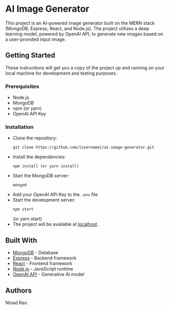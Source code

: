 # AI Image Generator

This project is an AI-powered image generator built on the MERN stack (MongoDB, Express, React, and Node.js). The project utilizes a deep learning model, powered by OpenAI API, to generate new images based on a user-provided input image.

## Getting Started

These instructions will get you a copy of the project up and running on your local machine for development and testing purposes.

### Prerequisites

- Node.js
- MongoDB
- npm (or yarn)
- OpenAI API Key

### Installation

- Clone the repository: 
  ```
  git clone https://github.com/[username]/ai-image-generator.git
  ```
- Install the dependencies: 
  ```
  npm install (or yarn install)
  ```
- Start the MongoDB server: 
  ```
  mongod
  ```
- Add your OpenAI API Key to the ``.env`` file
- Start the development server: 
  ```
  npm start
  ``` 
  (or yarn start)
- The project will be available at [localhost](http://localhost:3000/).

## Built With

- [MongoDB](https://www.mongodb.com/) - Database
- [Express](https://expressjs.com/) - Backend framework
- [React](https://reactjs.org/) - Frontend framework
- [Node.js](https://nodejs.org/en/) - JavaScript runtime
- [OpenAI API](https://beta.openai.com/) - Generative AI model

## Authors

Ninad Rao
